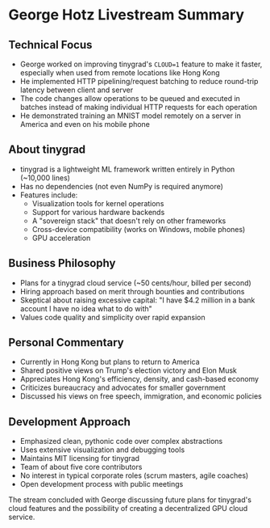 # George Hotz Livestream Summary

## Technical Focus
- George worked on improving tinygrad's `CLOUD=1` feature to make it faster, especially when used from remote locations like Hong Kong
- He implemented HTTP pipelining/request batching to reduce round-trip latency between client and server
- The code changes allow operations to be queued and executed in batches instead of making individual HTTP requests for each operation
- He demonstrated training an MNIST model remotely on a server in America and even on his mobile phone

## About tinygrad
- tinygrad is a lightweight ML framework written entirely in Python (~10,000 lines)
- Has no dependencies (not even NumPy is required anymore)
- Features include:
  - Visualization tools for kernel operations
  - Support for various hardware backends
  - A "sovereign stack" that doesn't rely on other frameworks
  - Cross-device compatibility (works on Windows, mobile phones)
  - GPU acceleration

## Business Philosophy
- Plans for a tinygrad cloud service (~50 cents/hour, billed per second)
- Hiring approach based on merit through bounties and contributions
- Skeptical about raising excessive capital: "I have $4.2 million in a bank account I have no idea what to do with"
- Values code quality and simplicity over rapid expansion

## Personal Commentary
- Currently in Hong Kong but plans to return to America
- Shared positive views on Trump's election victory and Elon Musk
- Appreciates Hong Kong's efficiency, density, and cash-based economy
- Criticizes bureaucracy and advocates for smaller government
- Discussed his views on free speech, immigration, and economic policies

## Development Approach
- Emphasized clean, pythonic code over complex abstractions
- Uses extensive visualization and debugging tools
- Maintains MIT licensing for tinygrad
- Team of about five core contributors
- No interest in typical corporate roles (scrum masters, agile coaches)
- Open development process with public meetings

The stream concluded with George discussing future plans for tinygrad's cloud features and the possibility of creating a decentralized GPU cloud service.